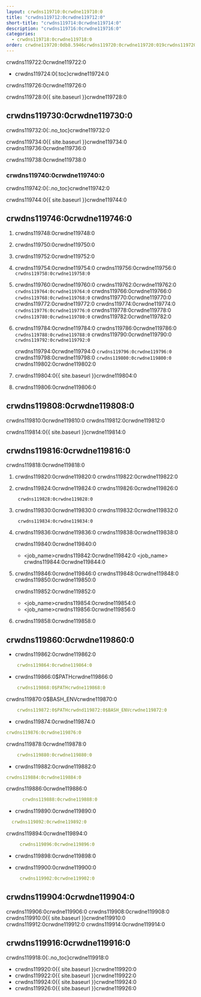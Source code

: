 ```yaml
---
layout: crwdns119710:0crwdne119710:0
title: "crwdns119712:0crwdne119712:0"
short-title: "crwdns119714:0crwdne119714:0"
description: "crwdns119716:0crwdne119716:0"
categories:
  - crwdns119718:0crwdne119718:0
order: crwdne119720:0db8.5946crwdns119720:0crwdne119720:019crwdns119720:0crwdne119720:0
---
```

crwdns119722:0crwdne119722:0

- crwdns119724:0{:toc}crwdne119724:0

crwdns119726:0crwdne119726:0

crwdns119728:0{{ site.baseurl }}crwdne119728:0

## crwdns119730:0crwdne119730:0

crwdns119732:0{:.no_toc}crwdne119732:0

crwdns119734:0{{ site.baseurl }}crwdne119734:0 crwdns119736:0crwdne119736:0

crwdns119738:0crwdne119738:0

### crwdns119740:0crwdne119740:0

crwdns119742:0{:.no_toc}crwdne119742:0

crwdns119744:0{{ site.baseurl }}crwdne119744:0

## crwdns119746:0crwdne119746:0

1. crwdns119748:0crwdne119748:0

2. crwdns119750:0crwdne119750:0

3. crwdns119752:0crwdne119752:0

4. crwdns119754:0crwdne119754:0 crwdns119756:0crwdne119756:0 ```crwdns119758:0crwdne119758:0```

5. crwdns119760:0crwdne119760:0 crwdns119762:0crwdne119762:0 ```crwdns119764:0crwdne119764:0``` crwdns119766:0crwdne119766:0 ```crwdns119768:0crwdne119768:0``` crwdns119770:0crwdne119770:0 crwdns119772:0crwdne119772:0 crwdns119774:0crwdne119774:0 ```crwdns119776:0crwdne119776:0``` crwdns119778:0crwdne119778:0 ```crwdns119780:0crwdne119780:0``` crwdns119782:0crwdne119782:0

6. crwdns119784:0crwdne119784:0 crwdns119786:0crwdne119786:0 ```crwdns119788:0crwdne119788:0``` crwdns119790:0crwdne119790:0 ```crwdns119792:0crwdne119792:0```
    
    crwdns119794:0crwdne119794:0 ```crwdns119796:0crwdne119796:0``` crwdns119798:0crwdne119798:0 ```crwdns119800:0crwdne119800:0``` crwdns119802:0crwdne119802:0

7. crwdns119804:0{{ site.baseurl }}crwdne119804:0

8. crwdns119806:0crwdne119806:0

## crwdns119808:0crwdne119808:0

crwdns119810:0crwdne119810:0 crwdns119812:0crwdne119812:0

crwdns119814:0{{ site.baseurl }}crwdne119814:0

## crwdns119816:0crwdne119816:0

crwdns119818:0crwdne119818:0

1. crwdns119820:0crwdne119820:0 crwdns119822:0crwdne119822:0

2. crwdns119824:0crwdne119824:0 crwdns119826:0crwdne119826:0  
    
    
        crwdns119828:0crwdne119828:0

3. crwdns119830:0crwdne119830:0 crwdns119832:0crwdne119832:0
    
        crwdns119834:0crwdne119834:0

4. crwdns119836:0crwdne119836:0 crwdns119838:0crwdne119838:0
    
    crwdns119840:0crwdne119840:0
    
    - <job_name>crwdns119842:0crwdne119842:0 <job_name> crwdns119844:0crwdne119844:0

5. crwdns119846:0crwdne119846:0 crwdns119848:0crwdne119848:0 crwdns119850:0crwdne119850:0
    
    crwdns119852:0crwdne119852:0
    
    - <job_name>crwdns119854:0crwdne119854:0
    - <job_name>crwdns119856:0crwdne119856:0 
6. crwdns119858:0crwdne119858:0

## crwdns119860:0crwdne119860:0

- crwdns119862:0crwdne119862:0

```yaml
    crwdns119864:0crwdne119864:0
```

- crwdns119866:0$PATHcrwdne119866:0 

```yaml
    crwdns119868:0$PATHcrwdne119868:0
```

crwdns119870:0$BASH_ENVcrwdne119870:0

```yaml
    crwdns119872:0$PATHcrwdnd119872:0$BASH_ENVcrwdne119872:0
```

- crwdns119874:0crwdne119874:0

```yaml
crwdns119876:0crwdne119876:0
```

crwdns119878:0crwdne119878:0

```yaml
    crwdns119880:0crwdne119880:0
```

- crwdns119882:0crwdne119882:0

```yaml
crwdns119884:0crwdne119884:0
```

crwdns119886:0crwdne119886:0

```yaml
      crwdns119888:0crwdne119888:0
```

- crwdns119890:0crwdne119890:0

```yaml
  crwdns119892:0crwdne119892:0
```

crwdns119894:0crwdne119894:0

```yaml
     crwdns119896:0crwdne119896:0
```

- crwdns119898:0crwdne119898:0

- crwdns119900:0crwdne119900:0

```yaml
     crwdns119902:0crwdne119902:0
```

## crwdns119904:0crwdne119904:0

crwdns119906:0crwdne119906:0 crwdns119908:0crwdne119908:0 crwdns119910:0{{ site.baseurl }}crwdne119910:0 crwdns119912:0crwdne119912:0 crwdns119914:0crwdne119914:0

## crwdns119916:0crwdne119916:0

crwdns119918:0{:.no_toc}crwdne119918:0

- crwdns119920:0{{ site.baseurl }}crwdne119920:0
- crwdns119922:0{{ site.baseurl }}crwdne119922:0
- crwdns119924:0{{ site.baseurl }}crwdne119924:0
- crwdns119926:0{{ site.baseurl }}crwdne119926:0